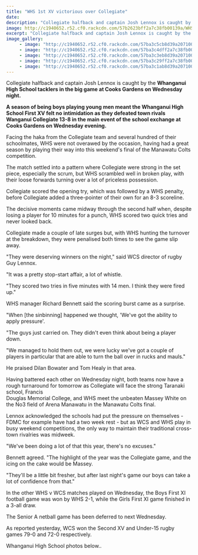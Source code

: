 ```yaml
---
title: "WHS 1st XV victorious over Collegiate"
date: 
description: "Collegiate halfback and captain Josh Lennox is caught by the Whanganui High School tacklers in the big game at Cooks Gardens on Wednesday night, Wanganui Chronicle article on 12/8/16..."
image: http://c1940652.r52.cf0.rackcdn.com/57b2623bff2a7c38fb00139a/WHS-1st-XV-beat-Collegiate-at-Cooks-on-10-Aug-2016.jpg
excerpt: "Collegiate halfback and captain Josh Lennox is caught by the Whanganui High School tacklers in the big game at Cooks Gardens on Wednesday night."
image_gallery:
     - image: "http://c1940652.r52.cf0.rackcdn.com/57ba3c5cb8d39a2071001610/boys-walking-towards-camera.jpg"
     - image: "http://c1940652.r52.cf0.rackcdn.com/57ba3c4dff2a7c38fb001607/coming-onto-field.jpg"
     - image: "http://c1940652.r52.cf0.rackcdn.com/57ba3c3eb8d39a207100160e/coming-onto-field-2.jpg"
     - image: "http://c1940652.r52.cf0.rackcdn.com/57ba3c29ff2a7c38fb001605/whs-haka.jpg"
     - image: "http://c1940652.r52.cf0.rackcdn.com/57ba3c1ab8d39a207100160c/whs--haka.jpg"
---
```


<p>Collegiate halfback and captain Josh Lennox is caught by the <strong>Whanganui High School tacklers in the big game at Cooks Gardens on Wednesday night.</strong></p>
<p><strong>A season of being boys playing young men meant the Whanganui High School First XV felt no intimidation as they defeated town rivals Wanganui Collegiate 13-8 in the main event of the school exchange at Cooks Gardens on Wednesday evening.</strong></p>
<p>Facing the haka from the Collegiate team and several hundred of their schoolmates, WHS were not overawed by the occasion, having had a great season by playing their way into this weekend's final of the Manawatu Colts competition.</p>
<p>The match settled into a pattern where Collegiate were strong in the set piece, especially the scrum, but WHS scrambled well in broken play, with their loose forwards turning over a lot of priceless possession.</p>
<p>Collegiate scored the opening try, which was followed by a WHS penalty, before Collegiate added a three-pointer of their own for an 8-3 scoreline.</p>
<p>The decisive moments came midway through the second half when, despite losing a player for 10 minutes for a punch, WHS scored two quick tries and never looked back.</p>
<p>Collegiate made a couple of late surges but, with WHS hunting the turnover at the breakdown, they were penalised both times to see the game slip away.</p>
<p>"They were deserving winners on the night," said WCS director of rugby Guy Lennox.</p>
<p>"It was a pretty stop-start affair, a lot of whistle.</p>
<p>"They scored two tries in five minutes with 14 men. I think they were fired up."</p>
<p>WHS manager Richard Bennett said the scoring burst came as a surprise.</p>
<p>"When [the sinbinning] happened we thought, 'We've got the ability to apply pressure'.</p>
<p>"The guys just carried on. They didn't even think about being a player down.</p>
<p>"We managed to hold them out, we were lucky we've got a couple of players in particular that are able to turn the ball over in rucks and mauls."</p>
<p>He praised Dilan Bowater and Tom Healy in that area.</p>
<p>Having battered each other on Wednesday night, both teams now have a rough turnaround for tomorrow as Collegiate will face the strong Taranaki school, Francis&nbsp;<br />Douglas Memorial College, and WHS meet the unbeaten Massey White on the No3 field of Arena Manawatu in the Manawatu Colts final.</p>
<p>Lennox acknowledged the schools had put the pressure on themselves - FDMC for example have had a two week rest - but as WCS and WHS play in busy weekend competitions, the only way to maintain their traditional cross-town rivalries was midweek.</p>
<p>"We've been doing a lot of that this year, there's no excuses."</p>
<p>Bennett agreed. "The highlight of the year was the Collegiate game, and the icing on the cake would be Massey.</p>
<p>"They'll be a little bit fresher, but after last night's game our boys can take a lot of confidence from that."</p>
<p>In the other WHS v WCS matches played on Wednesday, the Boys First XI football game was won by WHS 2-1, while the Girls First XI game finished in a 3-all draw.</p>
<p>The Senior A netball game has been deferred to next Wednesday.</p>
<p>As reported yesterday, WCS won the Second XV and Under-15 rugby games 79-0 and 72-0 respectively.</p>
<p>Whanganui High School photos below..</p>

